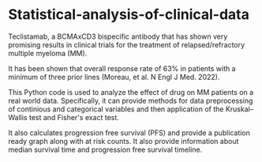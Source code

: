 # Statistical-analysis-of-clinical-data
Teclistamab, a BCMAxCD3 bispecific antibody that has shown very promising results in clinical trials 
for the treatment of relapsed/refractory multiple myeloma (MM).

It has been shown that  overall response rate of 63% in patients 
with a minimum of three prior lines (Moreau, et al. N Engl J Med. 2022). 

This Python code is used to analyze the effect of drug on MM patients on a real world data.
Specifically, it can provide methods for data preprocessing of continious and categorical variables 
and then application of the Kruskal–Wallis test and Fisher's exact test.

It also calculates progression free survival (PFS) and provide a publication ready graph along with at risk counts.
It also provide information about median survival time and progression free survival timeline.
